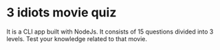# 3 idiots movie quiz
It is a CLI app built with NodeJs. It consists of 15 questions divided into 3 levels. Test your knowledge related to that movie.
